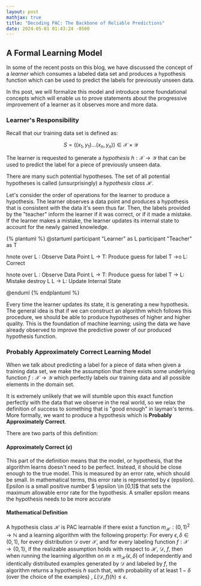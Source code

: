 ```yaml
---
layout: post
mathjax: true
title: "Decoding PAC: The Backbone of Reliable Predictions"
date: 2024-05-01 01:43:24 -0500
---
```


## A Formal Learning Model

In some of the recent posts on this blog, we have discussed the concept of a _learner_ which
consumes a labeled data set and produces a hypothesis function which can be used to predict the
labels for previously unseen data.

In ths post, we will formalize this model and introduce some foundational concepts which will
enable us to prove statements about the progressive improvement of a learner as it
observes more and more data.

### Learner's Responsibility

Recall that our training data set is defined as:

$$
  S = \left( \left(x_1, y_1\right)...\left(x_n, y_n\right)\right) \in \mathcal{X} \times \mathcal{Y}
$$

The learner is requested to generate a _hypothesis_ $h: \mathcal{X} \to \mathcal{Y}$ that can be used to predict the label for a piece of previously unseen data.

There are many such potential hypotheses. The set of all potential hypotheses is called
(unsurprisingly) a _hypothesis class_ $\mathcal{H}$.

Let's consider the order of operations for the learner to produce a hypothesis. The learner
observes a data point and produces a hypothesis that is consistent with the data it's seen
thus far. Then, the labels provided by the "teacher" inform the learner if it was correct,
or if it made a mistake. If the learner makes a mistake, the learner updates its internal state
to account for the newly gained knowledge.

<!-- prettier-ignore-start -->
{% plantuml %}
@startuml
participant "Learner" as L
participant "Teacher" as T

hnote over L : Observe Data Point
L -> T: Produce guess for label
T ->o L: Correct

hnote over L : Observe Data Point
L -> T: Produce guess for label
T -> L: Mistake
destroy L
L -> L: Update Internal State

@enduml
{% endplantuml %}
<!-- prettier-ignore-end -->

Every time the learner updates its state, it is generating a new hypothesis.
The general idea is that if we can construct an algorithm which follows this procedure, we should
be able to produce hypotheses of higher and higher quality. This is the foundation of machine
learning; using the data we have already observed to improve the predictive power of our produced
hypothesis function.

### Probably Approximately Correct Learning Model

When we talk about predicting a label for a piece of data when given a training data set, we
make the assumption that there exists some underlying function $f: \mathcal{X} \to \mathcal{Y}$
which perfectly labels our training data and all possible elements in the domain set.

It is extremely unlikely that we will stumble upon this exact function perfectly with the data
that we observe in the real world, so we relax the definition of success to something that is
"good enough" in layman's terms. More formally, we want to produce a hypothesis which is
**Probably Approximately Correct**.

There are two parts of this definition:

#### Approximately Correct ($\epsilon$)

This part of the definition means that the model, or hypothesis, that the algorithm learns doesn't
need to be perfect. Instead, it should be close enough to the true model. This is measured by an
error rate, which should be small. In mathematical terms, this error rate is represented by
$\epsilon$ (epsilon). Epsilon is a small positive number $ \epsilon \in [0,1]$ that sets the maximum allowable error rate for the hypothesis. A smaller epsilon means the hypothesis needs to be more accurate

#### Mathematical Definition

A hypothesis class $\mathcal{H}$ is PAC learnable if there exist a function
$m_{\mathcal{H}} : (0,1)^2 \rightarrow \mathbb{N}$ and a learning algorithm with
the following property: For every $\epsilon, \delta \in (0,1)$, for every distribution
$\mathcal{D}$ over $\mathcal{X}$, and for every labeling function
$f : \mathcal{X} \rightarrow \{0,1\}$, if the realizable assumption holds with
respect to $\mathcal{H}$, $\mathcal{D}$, $f$, then when running the learning
algorithm on $m \geq m_{\mathcal{H}}(\epsilon, \delta)$ of independently
and identically distributed examples generated
by $\mathcal{D}$ and labeled by $f$, the algorithm returns a hypothesis $h$ such
that, with probability of at least $1 - \delta$ (over the choice of the examples)
, $L(\mathcal{D}, f)(h) \leq \epsilon$.
